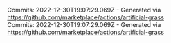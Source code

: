 Commits: 2022-12-30T19:07:29.069Z - Generated via https://github.com/marketplace/actions/artificial-grass
<br>
Commits: 2022-12-30T19:07:29.069Z - Generated via https://github.com/marketplace/actions/artificial-grass
<br>
